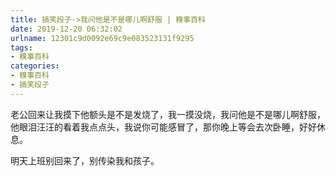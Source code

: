 ```yaml
---
title: 搞笑段子->我问他是不是哪儿啊舒服 | 糗事百科
date: 2019-12-20 06:32:02
urlname: 12301c9d0092e69c9e083523131f9295
tags: 
- 糗事百科
categories:
- 糗事百科
- 搞笑段子
---
```

老公回来让我摸下他额头是不是发烧了，我一摸没烧，我问他是不是哪儿啊舒服，他眼泪汪汪的看着我点点头，我说你可能感冒了，那你晚上等会去次卧睡，好好休息。

明天上班别回来了，别传染我和孩子。


